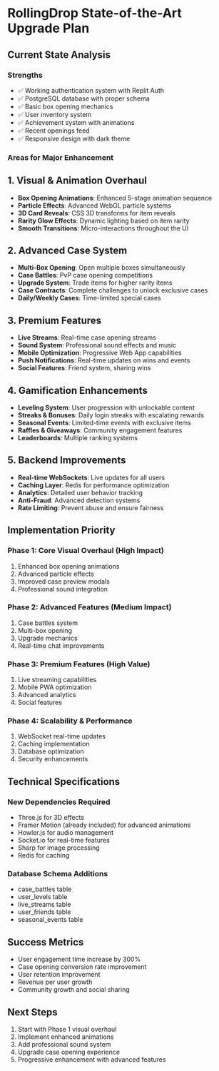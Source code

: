 # RollingDrop State-of-the-Art Upgrade Plan

## Current State Analysis

### Strengths
- ✅ Working authentication system with Replit Auth
- ✅ PostgreSQL database with proper schema
- ✅ Basic box opening mechanics
- ✅ User inventory system
- ✅ Achievement system with animations
- ✅ Recent openings feed
- ✅ Responsive design with dark theme

### Areas for Major Enhancement

## 1. Visual & Animation Overhaul
- **Box Opening Animations**: Enhanced 5-stage animation sequence
- **Particle Effects**: Advanced WebGL particle systems
- **3D Card Reveals**: CSS 3D transforms for item reveals
- **Rarity Glow Effects**: Dynamic lighting based on item rarity
- **Smooth Transitions**: Micro-interactions throughout the UI

## 2. Advanced Case System
- **Multi-Box Opening**: Open multiple boxes simultaneously
- **Case Battles**: PvP case opening competitions
- **Upgrade System**: Trade items for higher rarity items
- **Case Contracts**: Complete challenges to unlock exclusive cases
- **Daily/Weekly Cases**: Time-limited special cases

## 3. Premium Features
- **Live Streams**: Real-time case opening streams
- **Sound System**: Professional sound effects and music
- **Mobile Optimization**: Progressive Web App capabilities
- **Push Notifications**: Real-time updates on wins and events
- **Social Features**: Friend system, sharing wins

## 4. Gamification Enhancements
- **Leveling System**: User progression with unlockable content
- **Streaks & Bonuses**: Daily login streaks with escalating rewards
- **Seasonal Events**: Limited-time events with exclusive items
- **Raffles & Giveaways**: Community engagement features
- **Leaderboards**: Multiple ranking systems

## 5. Backend Improvements
- **Real-time WebSockets**: Live updates for all users
- **Caching Layer**: Redis for performance optimization
- **Analytics**: Detailed user behavior tracking
- **Anti-Fraud**: Advanced detection systems
- **Rate Limiting**: Prevent abuse and ensure fairness

## Implementation Priority

### Phase 1: Core Visual Overhaul (High Impact)
1. Enhanced box opening animations
2. Advanced particle effects
3. Improved case preview modals
4. Professional sound integration

### Phase 2: Advanced Features (Medium Impact)
1. Case battles system
2. Multi-box opening
3. Upgrade mechanics
4. Real-time chat improvements

### Phase 3: Premium Features (High Value)
1. Live streaming capabilities
2. Mobile PWA optimization
3. Advanced analytics
4. Social features

### Phase 4: Scalability & Performance
1. WebSocket real-time updates
2. Caching implementation
3. Database optimization
4. Security enhancements

## Technical Specifications

### New Dependencies Required
- Three.js for 3D effects
- Framer Motion (already included) for advanced animations
- Howler.js for audio management
- Socket.io for real-time features
- Sharp for image processing
- Redis for caching

### Database Schema Additions
- case_battles table
- user_levels table
- live_streams table
- user_friends table
- seasonal_events table

## Success Metrics
- User engagement time increase by 300%
- Case opening conversion rate improvement
- User retention improvement
- Revenue per user growth
- Community growth and social sharing

## Next Steps
1. Start with Phase 1 visual overhaul
2. Implement enhanced animations
3. Add professional sound system
4. Upgrade case opening experience
5. Progressive enhancement with advanced features